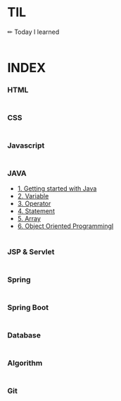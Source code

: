 # TIL
✏ Today I learned<br/><br/>

# INDEX
### HTML<br/><br/>

### CSS<br/><br/>

### Javascript<br/><br/>

### JAVA
* [1. Getting started with Java](https://github.com/narangd-cider/TIL/blob/main/JAVA/1_gettingStartedWithJava.md)
* [2. Variable](https://github.com/narangd-cider/TIL/blob/main/JAVA/2_variable.md)
* [3. Operator](https://github.com/narangd-cider/TIL/blob/main/JAVA/3_operator.md)
* [4. Statement](https://github.com/narangd-cider/TIL/blob/main/JAVA/4_statement.md)
* [5. Array](https://github.com/narangd-cider/TIL/blob/main/JAVA/5_array.md)
* [6. Object Oriented ProgrammingⅠ](https://github.com/narangd-cider/TIL/blob/main/JAVA/6_objectOrientedProgramming%E2%85%A0.md)
<br/><br/>

### JSP & Servlet<br/><br/>

### Spring<br/><br/>

### Spring Boot<br/><br/>

### Database<br/><br/>

### Algorithm<br/><br/>

### Git<br/><br/>